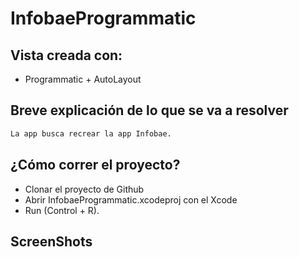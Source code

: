 # InfobaeProgrammatic

## Vista creada con:
- Programmatic + AutoLayout

## Breve explicación de lo que se va a resolver

```bash
La app busca recrear la app Infobae.
```

## ¿Cómo correr el proyecto?

- Clonar el proyecto de Github
- Abrir InfobaeProgrammatic.xcodeproj con el Xcode 
- Run (Control + R).

## ScreenShots
